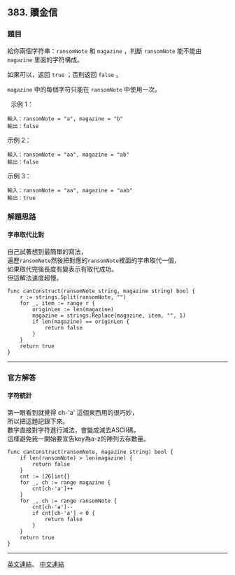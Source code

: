 ## 383. 贖金信

### 題目
給你兩個字符串：```ransomNote``` 和 ```magazine``` ，判斷 ```ransomNote``` 能不能由 ```magazine``` 里面的字符構成。

如果可以，返回 ```true``` ；否則返回 ```false``` 。

```magazine``` 中的每個字符只能在 ```ransomNote``` 中使用一次。

 
示例 1：

```
輸入：ransomNote = "a", magazine = "b"
輸出：false

```
示例 2：

```
輸入：ransomNote = "aa", magazine = "ab"
輸出：false

```
示例 3：

```
輸入：ransomNote = "aa", magazine = "aab"
輸出：true

```

### 解題思路 

#### 字串取代比對
自己試著想到最簡單的寫法，<br>
遍歷```ransomNote```然後把對應的```ransomNote```裡面的字串取代一個，<br>
如果取代完後長度有變表示有取代成功。<br>
但這解法速度超慢。

```
func canConstruct(ransomNote string, magazine string) bool {
    r := strings.Split(ransomNote, "")
    for _, item := range r {
        originLen := len(magazine)
        magazine = strings.Replace(magazine, item, "", 1)
        if len(magazine) == originLen {
            return false
        }
    }
    return true
}
```
***

### 官方解答

#### 字符統計
第一眼看到就覺得 ch-'a' 這個東西用的很巧妙，<br>
所以把這題記錄下來。<br>
數字直接對字符進行減法，會變成減去ASCII碼，<br>
這樣避免我一開始要宣告key為a-z的陣列去存數量。

```
func canConstruct(ransomNote, magazine string) bool {
    if len(ransomNote) > len(magazine) {
        return false
    }
    cnt := [26]int{}
    for _, ch := range magazine {
        cnt[ch-'a']++
    }
    for _, ch := range ransomNote {
        cnt[ch-'a']--
        if cnt[ch-'a'] < 0 {
            return false
        }
    }
    return true
}
```

***

[英文連結](https://leetcode.com/problems/ransom-note/)、
[中文連結](https://leetcode.cn/problems/ransom-note/)



